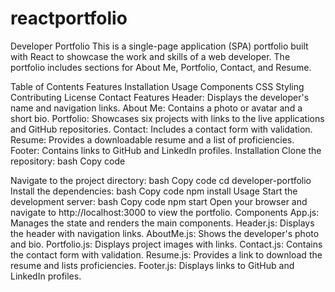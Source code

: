 # reactportfolio
Developer Portfolio
This is a single-page application (SPA) portfolio built with React to showcase the work and skills of a web developer. The portfolio includes sections for About Me, Portfolio, Contact, and Resume.

Table of Contents
Features
Installation
Usage
Components
CSS Styling
Contributing
License
Contact
Features
Header: Displays the developer's name and navigation links.
About Me: Contains a photo or avatar and a short bio.
Portfolio: Showcases six projects with links to the live applications and GitHub repositories.
Contact: Includes a contact form with validation.
Resume: Provides a downloadable resume and a list of proficiencies.
Footer: Contains links to GitHub and LinkedIn profiles.
Installation
Clone the repository:
bash
Copy code

Navigate to the project directory:
bash
Copy code
cd developer-portfolio
Install the dependencies:
bash
Copy code
npm install
Usage
Start the development server:
bash
Copy code
npm start
Open your browser and navigate to http://localhost:3000 to view the portfolio.
Components
App.js: Manages the state and renders the main components.
Header.js: Displays the header with navigation links.
AboutMe.js: Shows the developer's photo and bio.
Portfolio.js: Displays project images with links.
Contact.js: Contains the contact form with validation.
Resume.js: Provides a link to download the resume and lists proficiencies.
Footer.js: Displays links to GitHub and LinkedIn profiles.
